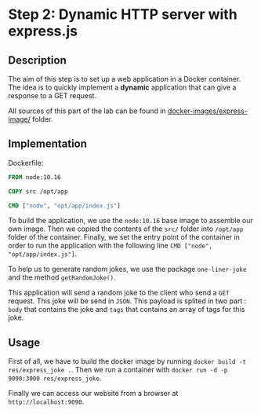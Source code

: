 # Step 2: Dynamic HTTP server with express.js

## Description

The aim of this step is to set up a web application in a Docker container. The idea is to quickly implement a **dynamic** application that can give a response to a GET request.

All sources of this part of the lab can be found in [docker-images/express-image/](../docker-images/express-image/) folder.

## Implementation

Dockerfile: 

```dockerfile
FROM node:10.16

COPY src /opt/app

CMD ["node", "opt/app/index.js"]
```

To build the application, we use the `node:10.16` base image to assemble our own image. Then we copied the contents of the `src/` folder into `/opt/app` folder of the container. Finally, we set the entry point of the container in order to run the application with the following line `CMD ["node", "opt/app/index.js"]`.

To help us to generate random jokes, we use the package `one-liner-joke` and the method `getRandomJoke()`.

This application will send a random joke to the client who send a `GET` request. This joke will be send in `JSON`. This payload is splited in two part : `body` that contains the joke and `tags` that contains an array of tags for this joke.

## Usage

First of all, we have to build the docker image by running `docker build -t res/express_joke .`. Then we run a container with `docker run -d -p 9090:3000 res/express_joke`.

Finally we can access our website from a browser at `http://localhost:9090`.